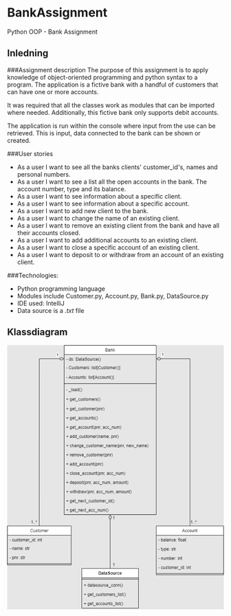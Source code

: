 # BankAssignment
 Python OOP - Bank Assignment

## Inledning
###Assignment description
The purpose of this assignment is to apply knowledge of object-oriented programming and python syntax to a program.
The application is a fictive bank with a handful of customers that can have one or more accounts.

It was required that all the classes work as modules that can be imported where needed. 
Additionally, this fictive bank only supports debit accounts.

The application is run within the console where input from the use can be retrieved. This is input, data
connected to the bank can be shown or created.

###User stories
- As a user I want to see all the banks clients' customer_id's, names and personal numbers.
- As a user I want to see a list all the open accounts in the bank. The account number, type and its balance.
- As a user I want to see information about a specific client.
- As a user I want to see information about a specific account.
- As a user I want to add new client to the bank.
- As a user I want to change the name of an existing client.
- As a user I want to remove an existing client from the bank and have all their accounts closed.
- As a user I want to add additional accounts to an existing client.
- As a user I want to close a specific account of an existing client.
- As a user I want to deposit to or withdraw from an account of an existing client.

###Technologies:
- Python programming language
- Modules include Customer.py, Account.py, Bank.py, DataSource.py
- IDE used: IntelliJ
- Data source is a *.txt* file

## Klassdiagram
![This is the class UML](BankUML.png)